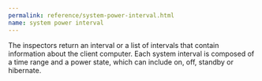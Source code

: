 ```yaml
---
permalink: reference/system-power-interval.html
name: system power interval
---
```


The <system power interval> inspectors return an interval or a list of intervals that contain information about the client computer. Each system interval is composed of a time range and a power state, which can include on, off, standby or hibernate. 